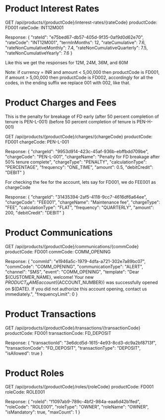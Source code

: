 # Product Interest Rates
GET /api/products/{productCode}/interest-rates/{rateCode}
productCode: FD001
rateCode: INT12M001

Response:
{
  "rateId": "e75bed67-db57-405d-9f35-0af9d0d62e70",
  "rateCode": "INT12M001",
  "termInMonths": 12,
  "rateCumulative": 7.6,
  "rateNonCumulativeMonthly": 7.4,
  "rateNonCumulativeQuarterly": 7.5,
  "rateNonCumulativeYearly": 7.6
}

Like this we get the responses for 12M, 24M, 36M, and 60M

Note: if currency = INR and amount < 5,00,000 then productCode is FD001, if amount > 5,00,000 then productCode is FD002, accordingly for all the codes, in the ending suffix we replace 001 with 002, like that.

# Product Charges and Fees
This is the penalty for breakage of FD early (after 50 percent completion of tenure is PEN-L-001) (before 50 percent completion of tenure is PEN-H-001)

GET /api/products/{productCode}/charges/{chargeCode}
productCode: FD001
chargeCode: PEN-L-001

Response:
{
  "chargeId": "9953d914-423c-45af-936b-ebffbdd709be",
  "chargeCode": "PEN-L-001",
  "chargeName": "Penalty for FD breakage after 50% tenure complete",
  "chargeType": "PENALTY",
  "calculationType": "PERCENTAGE",
  "frequency": "ONE_TIME",
  "amount": 0.5,
  "debitCredit": "DEBIT"
}

For checking the fee for the account, lets say for FD001, we do FEE001 as chargeCode

Response:
{
  "chargeId": "31435394-2af5-4118-9cc7-4616df6a64ee",
  "chargeCode": "FEE001",
  "chargeName": "Maintenance fee",
  "chargeType": "FEE",
  "calculationType": "FLAT",
  "frequency": "QUARTERLY",
  "amount": 200,
  "debitCredit": "DEBIT"
}

# Product Communications
GET /api/products/{productCode}/communications/{commCode}
productCode: FD001
commCode: COMM_OPENING

Response:
{
  "commId": "e1946a5c-1979-4dfa-a721-302e7a89bc07",
  "commCode": "COMM_OPENING",
  "communicationType": "ALERT",
  "channel": "SMS",
  "event": "COMM_OPENING",
  "template": "Dear ${CUSTOMER_NAME}, welcome! Your new ${PRODUCT_NAME} account (${ACCOUNT_NUMBER}) was successfully opened on ${DATE}. If you did not authorize this account opening, contact us immediately.",
  "frequencyLimit": 0
}

# Product Transactions
GET /api/products/{productCode}/transactions/{transactionCode}
productCode: FD001
transactionCode: FD_DEPOSIT

Response:
{
  "transactionId": "3e6dcd5d-1615-4e93-8cd3-dc9a2bf8713f",
  "transactionCode": "FD_DEPOSIT",
  "transactionType": "DEPOSIT",
  "isAllowed": true
}

# Product Roles
GET /api/products/{productCode}/roles/{roleCode}
productCode: FD001
roleCode: ROLE001

Response:
{
  "roleId": "f1097ab9-789c-4bf2-984a-eaa6d42b1fed",
  "roleCode": "ROLE001",
  "roleType": "OWNER",
  "roleName": "OWNER",
  "isMandatory": true,
  "maxCount": 1
}





